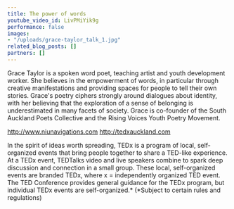 ```yaml
---
title: The power of words
youtube_video_id: LivPMiYik9g
performance: false
images:
- "/uploads/grace-taylor_talk_1.jpg"
related_blog_posts: []
partners: []
---
```


Grace Taylor is a spoken word poet, teaching artist and youth development worker. She believes in the empowerment of words, in particular through creative manifestations and providing spaces for people to tell their own stories. Grace's poetry ciphers strongly around dialogues about identity, with her believing that the exploration of a sense of belonging is underestimated in many facets of society.  Grace is co-founder of the South Auckland Poets Collective and the Rising Voices Youth Poetry Movement.

http://www.niunavigations.com
http://tedxauckland.com

In the spirit of ideas worth spreading, TEDx is a program of local, self-organized events that bring people together to share a TED-like experience. At a TEDx event, TEDTalks video and live speakers combine to spark deep discussion and connection in a small group. These local, self-organized events are branded TEDx, where x = independently organized TED event. The TED Conference provides general guidance for the TEDx program, but individual TEDx events are self-organized.* (*Subject to certain rules and regulations)
